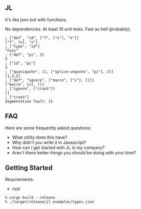 ## JL
It's like json but with functions.

No dependencies. At least 10 unit tests. Fast as hell (probably).

```shell
; ["def", "id", ["f", ["x"], "x"]]
["f", [x], "x"]
; ["type", "id"]
"Func"
; ["def", "pi", 3]
3
; ["id", "pi"]
3
; ["quasiquote", [1, ["splice-unquote", "pi"], 2]]
[1,3,2]
; ["def", "ignore", ["macro", ["x"], []]]
["macro", [x], []]
; ["ignore", ["crash"]]
[]
; ["crash"]
Segmentation fault: 11
```
## FAQ
Here are some frequently asked questions:
- What utility does this have?
- Why didn't you write it in Javascript?
- How can I get started with JL in my company?
- Aren't there better things you should be doing with your time?

## Getting Started
Requirements:
- rust

```shell
% cargo build --release
% ./target/release/jl examples/types.json
```
